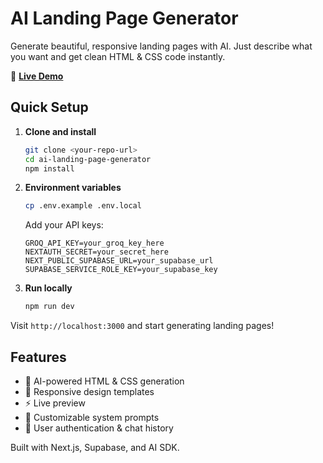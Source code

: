 # AI Landing Page Generator

Generate beautiful, responsive landing pages with AI. Just describe what you want and get clean HTML & CSS code instantly.

🚀 **[Live Demo](https://ai-landing-page-generator-gamma.vercel.app/)**

## Quick Setup

1. **Clone and install**
   ```bash
   git clone <your-repo-url>
   cd ai-landing-page-generator
   npm install
   ```

2. **Environment variables**
   ```bash
   cp .env.example .env.local
   ```
   
   Add your API keys:
   ```
   GROQ_API_KEY=your_groq_key_here
   NEXTAUTH_SECRET=your_secret_here
   NEXT_PUBLIC_SUPABASE_URL=your_supabase_url
   SUPABASE_SERVICE_ROLE_KEY=your_supabase_key
   ```

3. **Run locally**
   ```bash
   npm run dev
   ```

Visit `http://localhost:3000` and start generating landing pages!

## Features

- 🎨 AI-powered HTML & CSS generation
- 📱 Responsive design templates
- ⚡ Live preview
- 🔧 Customizable system prompts
- 💾 User authentication & chat history

Built with Next.js, Supabase, and AI SDK.

